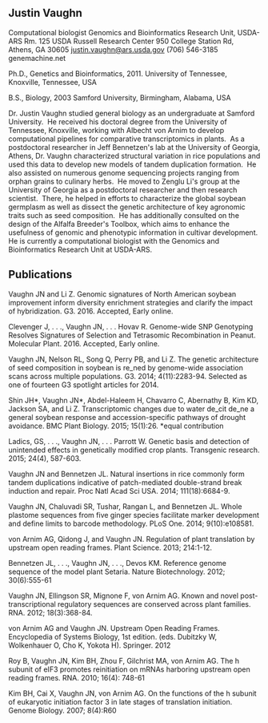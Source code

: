 ## Justin Vaughn
Computational biologist
Genomics and Bioinformatics Research Unit, USDA-ARS
Rm. 125 USDA Russell Research Center
950 College Station Rd, Athens, GA 30605
justin.vaughn@ars.usda.gov
(706) 546-3185
genemachine.net

Ph.D., Genetics and Bioinformatics, 2011.
University of Tennessee, Knoxville, Tennessee, USA

B.S., Biology, 2003
Samford University, Birmingham, Alabama, USA

Dr. Justin Vaughn studied general biology as an undergraduate at Samford University.  He received his doctoral degree from the University of Tennessee, Knoxville, working with Albecht von Arnim to develop computational pipelines for comparative transcriptomics in plants.  As a postdoctoral researcher in Jeff Bennetzen's lab at the University of Georgia, Athens, Dr. Vaughn characterized structural variation in rice populations and used this data to develop new models of tandem duplication formation.  He also assisted on numerous genome sequencing projects ranging from orphan grains to culinary herbs.  He moved to Zenglu Li's group at the University of Georgia as a postdoctoral researcher and then research scientist.  There, he helped in efforts to characterize the global soybean germplasm as well as dissect the genetic architecture of key agronomic traits such as seed composition.  He has additionally consulted on the design of the Alfalfa Breeder's Toolbox, which aims to enhance the usefulness of genomic and phenotypic information in cultivar development.  He is currently a computational biologist with the Genomics and Bioinformatics Research Unit at USDA-ARS. 

## Publications

Vaughn JN and Li Z. Genomic signatures of North American soybean improvement inform diversity enrichment strategies and clarify the impact of hybridization. G3. 2016. Accepted, Early online.

Clevenger J, . . ., Vaughn JN, . . . Hovav R. Genome-wide SNP Genotyping Resolves Signatures of Selection and Tetrasomic Recombination in Peanut. Molecular Plant. 2016. Accepted, Early online.

Vaughn JN, Nelson RL, Song Q, Perry PB, and Li Z. The genetic architecture of seed composition in soybean is re_ned by genome-wide association scans across multiple populations. G3. 2014; 4(11):2283-94. Selected as one of fourteen G3 spotlight articles for 2014.

Shin JH*, Vaughn JN*, Abdel-Haleem H, Chavarro C, Abernathy B, Kim KD, Jackson SA, and Li Z. Transcriptomic changes due to water de_cit de_ne a general soybean response and accession-specific pathways of drought avoidance. BMC Plant Biology. 2015; 15(1):26. *equal contribution

Ladics, GS, . . ., Vaughn JN, . . . Parrott W. Genetic basis and detection of unintended effects in genetically modified crop plants. Transgenic research. 2015; 24(4), 587-603.

Vaughn JN and Bennetzen JL. Natural insertions in rice commonly form tandem duplications indicative of patch-mediated double-strand break induction and repair. Proc Natl Acad Sci USA. 2014; 111(18):6684-9.

Vaughn JN, Chaluvadi SR, Tushar, Rangan L, and Bennetzen JL. Whole plastome sequences from five ginger species facilitate marker development and define limits to barcode methodology. PLoS One. 2014; 9(10):e108581.

von Arnim AG, Qidong J, and Vaughn JN. Regulation of plant translation by upstream open reading frames. Plant Science. 2013; 214:1-12.

Bennetzen JL, . . ., Vaughn JN, . . ., Devos KM. Reference genome sequence of the model plant Setaria. Nature Biotechnology. 2012; 30(6):555-61

Vaughn JN, Ellingson SR, Mignone F, von Arnim AG. Known and novel post-transcriptional regulatory sequences are conserved across plant families. RNA. 2012; 18(3):368-84. 

von Arnim AG and Vaughn JN. Upstream Open Reading Frames. Encyclopedia of Systems Biology, 1st edition. (eds. Dubitzky W, Wolkenhauer O, Cho K, Yokota H). Springer. 2012

Roy B, Vaughn JN, Kim BH, Zhou F, Gilchrist MA, von Arnim AG. The h subunit of eIF3 promotes reinitiation on mRNAs harboring upstream open reading frames. RNA. 2010; 16(4): 748-61

Kim BH, Cai X, Vaughn JN, von Arnim AG. On the functions of the h subunit of eukaryotic initiation factor 3 in late stages of translation initiation. Genome Biology. 2007; 8(4):R60

